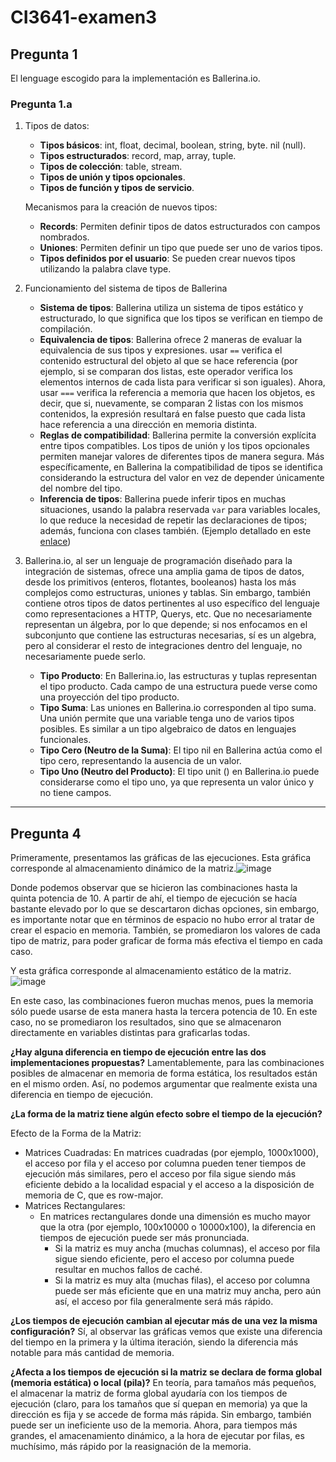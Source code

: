 # CI3641-examen3

## Pregunta 1

El lenguage escogido para la implementación es Ballerina.io.

### Pregunta 1.a
1. Tipos de datos:
    - **Tipos básicos**: int, float, decimal, boolean, string, byte. nil (null).
    - **Tipos estructurados**: record, map, array, tuple.
    - **Tipos de colección**: table, stream.
    - **Tipos de unión y tipos opcionales**.
    - **Tipos de función y tipos de servicio**.
  
    Mecanismos para la creación de nuevos tipos:
    - **Records**: Permiten definir tipos de datos estructurados con campos nombrados.
    - **Uniones**: Permiten definir un tipo que puede ser uno de varios tipos.
    - **Tipos definidos por el usuario**: Se pueden crear nuevos tipos utilizando la palabra clave type.
2. Funcionamiento del sistema de tipos de Ballerina
    
    - **Sistema de tipos**: Ballerina utiliza un sistema de tipos estático y estructurado, lo que significa que los tipos se verifican en tiempo de compilación.
    - **Equivalencia de tipos**: Ballerina ofrece 2 maneras de evaluar la equivalencia de sus tipos y expresiones. usar `==` verifica el contenido estructural del objeto al que se hace referencia (por ejemplo, si se comparan dos listas, este operador verifica los elementos internos de cada lista para verificar si son iguales). Ahora, usar `===` verifica la referencia a memoria que hacen los objetos, es decir, que si, nuevamente, se comparan 2 listas con los mismos contenidos, la expresión resultará en false puesto que cada lista hace referencia a una dirección en memoria distinta.
    - **Reglas de compatibilidad**: Ballerina permite la conversión explícita entre tipos compatibles. Los tipos de unión y los tipos opcionales permiten manejar valores de diferentes tipos de manera segura. Más específicamente, en Ballerina la compatibilidad de tipos se identifica considerando la estructura del valor en vez de depender únicamente del nombre del tipo.
    - **Inferencia de tipos**: Ballerina puede inferir tipos en muchas situaciones, usando la palabra reservada `var` para variables locales, lo que reduce la necesidad de repetir las declaraciones de tipos; además, funciona con clases también. (Ejemplo detallado en este [enlace](https://ballerina.io/learn/language-basics/#type-inference))
3. Ballerina.io, al ser un lenguaje de programación diseñado para la integración de sistemas, ofrece una amplia gama de tipos de datos, desde los primitivos (enteros, flotantes, booleanos) hasta los más complejos como estructuras, uniones y tablas. Sin embargo, también contiene otros tipos de datos pertinentes al uso específico del lenguaje como representaciones a HTTP, Querys, etc. Que no necesariamente representan un álgebra, por lo que depende; si nos enfocamos en el subconjunto que contiene las estructuras necesarias, sí es un algebra, pero al considerar el resto de integraciones dentro del lenguaje, no necesariamente puede serlo.
   - **Tipo Producto**: En Ballerina.io, las estructuras y tuplas representan el tipo producto. Cada campo de una estructura puede verse como una proyección del tipo producto.
   - **Tipo Suma**: Las uniones en Ballerina.io corresponden al tipo suma. Una unión permite que una variable tenga uno de varios tipos posibles. Es similar a un tipo algebraico de datos en lenguajes funcionales.
   - **Tipo Cero (Neutro de la Suma)**: El tipo nil en Ballerina actúa como el tipo cero, representando la ausencia de un valor.
   - **Tipo Uno (Neutro del Producto)**: El tipo unit () en Ballerina.io puede considerarse como el tipo uno, ya que representa un valor único y no tiene campos.

---
## Pregunta 4
Primeramente, presentamos las gráficas de las ejecuciones.
Esta gráfica corresponde al almacenamiento dinámico de la matriz.![image](https://github.com/user-attachments/assets/f40f1495-28e2-4d69-b66b-02c24c4dd06a)

Donde podemos observar que se hicieron las combinaciones hasta la quinta potencia de 10. A partir de ahí, el tiempo de ejecución se hacía bastante elevado por lo que se descartaron dichas opciones, sin embargo, es importante notar que en términos de espacio no hubo error al tratar de crear el espacio en memoria. También, se promediaron los valores de cada tipo de matriz, para poder graficar de forma más efectiva el tiempo en cada caso.

Y esta gráfica corresponde al almacenamiento estático de la matriz.![image](https://github.com/user-attachments/assets/d4bb78dd-ccb7-4089-a75a-fbbe3489e3f2)

En este caso, las combinaciones fueron muchas menos, pues la memoria sólo puede usarse de esta manera hasta la tercera potencia de 10. En este caso, no se promediaron los resultados, sino que se almacenaron directamente en variables distintas para graficarlas todas.

**¿Hay alguna diferencia en tiempo de ejecución entre las dos implementaciones propuestas?**
Lamentablemente, para las combinaciones posibles de almacenar en memoria de forma estática, los resultados están en el mismo orden. Así, no podemos argumentar que realmente exista una diferencia en tiempo de ejecución.


**¿La forma de la matriz tiene algún efecto sobre el tiempo de la ejecución?**

Efecto de la Forma de la Matriz:
- Matrices Cuadradas: En matrices cuadradas (por ejemplo, 1000x1000), el acceso por fila y el acceso por columna pueden tener tiempos de ejecución más similares, pero el acceso por fila sigue siendo más eficiente debido a la localidad espacial y el acceso a la disposición de memoria de C, que es row-major.
- Matrices Rectangulares:
    - En matrices rectangulares donde una dimensión es mucho mayor que la otra (por ejemplo, 100x10000 o 10000x100), la diferencia en tiempos de ejecución puede ser más pronunciada.
        - Si la matriz es muy ancha (muchas columnas), el acceso por fila sigue siendo eficiente, pero el acceso por columna puede resultar en muchos fallos de caché.
        - Si la matriz es muy alta (muchas filas), el acceso por columna puede ser más eficiente que en una matriz muy ancha, pero aún así, el acceso por fila generalmente será más rápido.

**¿Los tiempos de ejecución cambian al ejecutar más de una vez la misma configuración?**
Sí, al observar las gráficas vemos que existe una diferencia del tiempo en la primera y la última iteración, siendo la diferencia más notable para más cantidad de memoria. 

**¿Afecta a los tiempos de ejecución si la matriz se declara de forma global (memoria estática) o local (pila)?**
En teoría, para tamaños más pequeños, el almacenar la matriz de forma global ayudaría con los tiempos de ejecución (claro, para los tamaños que sí quepan en memoria) ya que la dirección es fija y se accede de forma más rápida. Sin embargo, también puede ser un ineficiente uso de la memoria. Ahora, para tiempos más grandes, el amacenamiento dinámico, a la hora de ejecutar por filas, es muchísimo, más rápido por la reasignación de la memoria.

